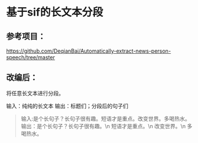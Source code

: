 # 基于sif的长文本分段

## 参考项目：
<https://github.com/DeqianBai/Automatically-extract-news-person-speech/tree/master>



## 改编后：
将任意长文本进行分段。

输入：纯纯的长文本
输出：标题们；分段后的句子们

> 输入:是个长句子？长句子很有趣。短语才是重点。改变世界。多喝热水。
> 输出：是个长句子？长句子很有趣。\n 短语才是重点。\n 改变世界。\n 多喝热水。


